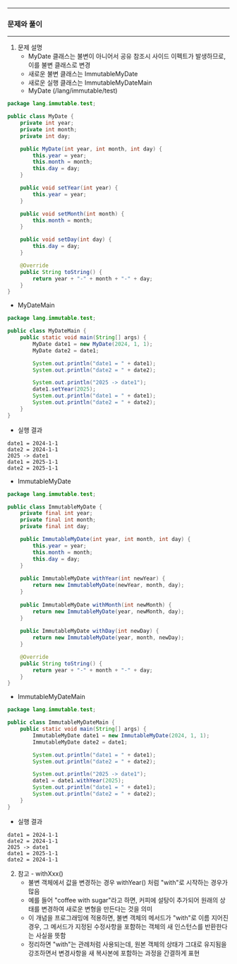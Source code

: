 -----
### 문제와 풀이
-----
1. 문제 설명
   - MyDate 클래스는 불변이 아니어서 공유 참조시 사이드 이펙트가 발생하므로, 이를 불변 클래스로 변경
   - 새로운 불변 클래스는 ImmutableMyDate  
   - 새로운 실행 클래스는 ImmutableMyDateMain
   - MyDate (/lang/immutable/test)
```java
package lang.immutable.test;

public class MyDate {
    private int year;
    private int month;
    private int day;

    public MyDate(int year, int month, int day) {
        this.year = year;
        this.month = month;
        this.day = day;
    }

    public void setYear(int year) {
        this.year = year;
    }

    public void setMonth(int month) {
        this.month = month;
    }

    public void setDay(int day) {
        this.day = day;
    }

    @Override
    public String toString() {
        return year + "-" + month + "-" + day;
    }
}
```
   - MyDateMain
```java
package lang.immutable.test;

public class MyDateMain {
    public static void main(String[] args) {
        MyDate date1 = new MyDate(2024, 1, 1);
        MyDate date2 = date1;

        System.out.println("date1 = " + date1);
        System.out.println("date2 = " + date2);

        System.out.println("2025 -> date1");
        date1.setYear(2025);
        System.out.println("date1 = " + date1);
        System.out.println("date2 = " + date2);
    }
}
```

   - 실행 결과
```
date1 = 2024-1-1
date2 = 2024-1-1
2025 -> date1
date1 = 2025-1-1
date2 = 2025-1-1
```

  - ImmutableMyDate
```java
package lang.immutable.test;

public class ImmutableMyDate {
    private final int year;
    private final int month;
    private final int day;

    public ImmutableMyDate(int year, int month, int day) {
        this.year = year;
        this.month = month;
        this.day = day;
    }
    
    public ImmutableMyDate withYear(int newYear) {
        return new ImmutableMyDate(newYear, month, day);
    }
    
    public ImmutableMyDate withMonth(int newMonth) {
        return new ImmutableMyDate(year, newMonth, day);
    }
    
    public ImmutableMyDate withDay(int newDay) {
        return new ImmutableMyDate(year, month, newDay);
    }

    @Override
    public String toString() {
        return year + "-" + month + "-" + day;
    }
}
```
   - ImmutableMyDateMain
```java
package lang.immutable.test;

public class ImmutableMyDateMain {
    public static void main(String[] args) {
        ImmutableMyDate date1 = new ImmutableMyDate(2024, 1, 1);
        ImmutableMyDate date2 = date1;

        System.out.println("date1 = " + date1);
        System.out.println("date2 = " + date2);

        System.out.println("2025 -> date1");
        date1 = date1.withYear(2025);
        System.out.println("date1 = " + date1);
        System.out.println("date2 = " + date2);
    }
}
```
   - 실행 결과
```
date1 = 2024-1-1
date2 = 2024-1-1
2025 -> date1
date1 = 2025-1-1
date2 = 2024-1-1
```

2. 참고 - withXxx()
   - 불변 객체에서 값을 변경하는 경우 withYear() 처럼 "with"로 시작하는 경우가 많음
   - 예를 들어 "coffee with sugar"라고 하면, 커피에 설탕이 추가되어 원래의 상태를 변경하여 새로운 변형을 만든다는 것을 의미
   - 이 개념을 프로그래밍에 적용하면, 불변 객체의 메서드가 "with"로 이름 지어진 경우, 그 메서드가 지정된 수정사항을 포함하는 객체의 새 인스턴스를 반환한다는 사실을 뜻함
   - 정리하면 "with"는 관례처럼 사용되는데, 원본 객체의 상태가 그대로 유지됨을 강조하면서 변경사항을 새 복사본에 포함하는 과정을 간결하게 표현
